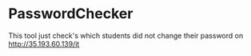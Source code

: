 # PasswordChecker
This tool just check's which students did not change their password on http://35.193.60.139/it
